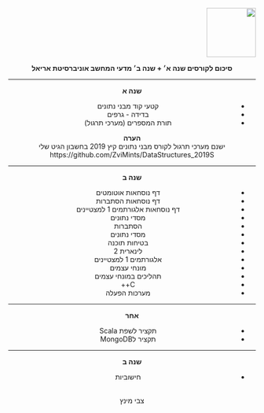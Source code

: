 <div style="direction: rtl; text-align: right">

<img src="https://media.licdn.com/dms/image/C4D0BAQGD7npMPoXymw/company-logo_200_200/0?e=2159024400&v=beta&t=TZ8Ub3U2jCZgA1_kAx6SE8jmAcSJkbiZAuN6Kn1_lW0" height="100px"> <br>
<center>
<b>סיכום לקורסים שנה א׳ + שנה ב׳ מדעי המחשב אוניברסיטת אריאל</b> 
  <hr>
  <b>שנה א</b>
  <ul>
  <li>קטעי קוד מבני נתונים</li>
  <li>בדידה - גרפים</li>
  <li>תורת המספרים (מערכי תרגול)</li>
</ul>
  <b>הערה</b> <br>
      ישנם מערכי תרגול לקורס מבני נתונים קיץ 2019 בחשבון הגיט שלי <br>
  https://github.com/ZviMints/DataStructures_2019S
<hr>
  <b>שנה ב</b>
<ul>
  <li>דף נוסחאות אוטומטים</li>
  <li>דף נוסחאות הסתברות</li>
  <li>דף נוסחאות אלגורתמים 1 למצטיינים</li>
  <li>מסדי נתונים</li>
  <li>הסתברות</li>
  <li>מסדי נתונים</li>
  <li>בטיחות תוכנה</li>
  <li>לינארית 2</li>
  <li>אלגורתמים 1 למצטיינים</li>
  <li>מונחי עצמים</li>
  <li>תהליכים במונחי עצמים</li>
  <li>C++</li>
  <li>מערכות הפעלה</li>
</ul>  
<hr>
  <b>אחר</b>
<ul>
  <li>תקציר לשפת Scala</li>
  <li>תקציר לMongoDB</li>
</ul>
  <hr>
  <b>שנה ב</b>
<ul>
  <li>חישוביות</li>
  </ul>
 <br>
 צבי מינץ
</div>
